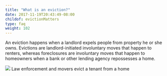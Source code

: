 ```yaml
---
title: "What is an eviction?"
date: 2017-11-19T20:43:49-08:00
childof: evictionMatters
type: faq
weight: 102
---
```

An eviction happens when a landlord expels people from property he or she owns. Evictions are landlord-initiated involuntary moves that happen to renters, whereas foreclosures are involuntary moves that happen to homeowners when a bank or other lending agency repossesses a home. 

<img src="/images/assets/eviction-in-home.jpg" />
<span class="subcopy ital">Law enforcement and movers evict a tenant from a home</span>
